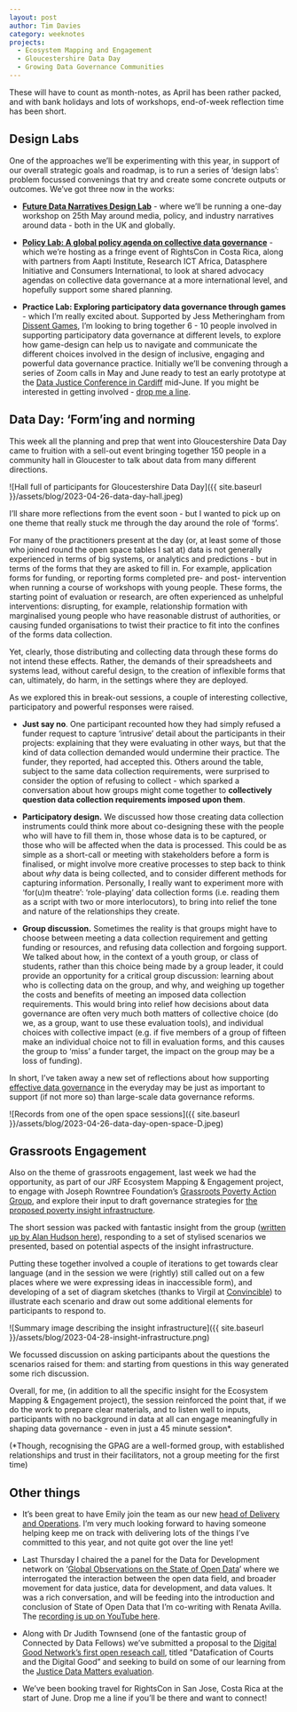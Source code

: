 ```yaml
---
layout: post
author: Tim Davies
category: weeknotes
projects:
  - Ecosystem Mapping and Engagement
  - Gloucestershire Data Day
  - Growing Data Governance Communities
---
```


These will have to count as month-notes, as April has been rather packed, and with bank holidays and lots of workshops, end-of-week reflection time has been short. 

## Design Labs

One of the approaches we’ll be experimenting with this year, in support of our overall strategic goals and roadmap, is to run a series of ‘design labs’: problem focussed convenings that try and create some concrete outputs or outcomes. We’ve got three now in the works:

* **[Future Data Narratives Design Lab](http://connectedbydata.org/events/2023-05-25-narrative-design-lab)** - where we’ll be running a one-day workshop on 25th May around media, policy, and industry narratives around data - both in the UK and globally. 

* **[Policy Lab: A global policy agenda on collective data governance](https://docs.google.com/document/d/1O7kub-QzB7Trid9t39pOoLOAp9qQfeVNHDavhMyJADs/edit#heading=h.jgmduqp1336)** - which we’re hosting as a fringe event of RightsCon in Costa Rica, along with partners from Aapti Institute, Research ICT Africa, Datasphere Initiative and Consumers International, to look at shared advocacy agendas on collective data governance at a more international level, and hopefully support some shared planning. 

* **Practice Lab: Exploring participatory data governance through games** - which I’m really excited about. Supported by Jess Metheringham from [Dissent Games](https://dissentgames.com/), I’m looking to bring together 6 - 10 people involved in supporting participatory data governance at different levels, to explore how game-design can help us to navigate and communicate the different choices involved in the design of inclusive, engaging and powerful data governance practice. Initially we’ll be convening through a series of Zoom calls in May and June ready to test an early prototype at the [Data Justice Conference in Cardiff](https://datajusticelab.org/data-justice-conference/) mid-June. If you might be interested in getting involved - [drop me a line](mailto:tim@connectedbydata.org).


## Data Day: ‘Form’ing and norming

This week all the planning and prep that went into Gloucestershire Data Day came to fruition with a sell-out event bringing together 150 people in a community hall in Gloucester to talk about data from many different directions. 

![Hall full of participants for Gloucestershire Data Day]({{ site.baseurl }}/assets/blog/2023-04-26-data-day-hall.jpeg)

I’ll share more reflections from the event soon - but I wanted to pick up on one theme that really stuck me through the day around the role of ‘forms’. 

For many of the practitioners present at the day (or, at least some of those who joined round the open space tables I sat at) data is not generally experienced in terms of big systems, or analytics and predictions - but in terms of the forms that they are asked to fill in. For example, application forms for funding, or reporting forms completed pre- and post- intervention when running a course of workshops with young people. These forms, the starting point of evaluation or research, are often experienced as unhelpful interventions: disrupting, for example, relationship formation with marginalised young people who have reasonable distrust of authorities, or causing funded organisations to twist their practice to fit into the confines of the forms data collection. 

Yet, clearly, those distributing and collecting data through these forms do not intend these effects. Rather, the demands of their spreadsheets and systems lead, without careful design, to the creation of inflexible forms that can, ultimately, do harm, in the settings where they are deployed. 

As we explored this in break-out sessions, a couple of interesting collective, participatory and powerful responses were raised.

* **Just say no**. One participant recounted how they had simply refused a funder request to capture ‘intrusive’ detail about the participants in their projects: explaining that they were evaluating in other ways, but that the kind of data collection demanded would undermine their practice. The funder, they reported, had accepted this. Others around the table, subject to the same data collection requirements, were surprised to consider the option of refusing to collect - which sparked a conversation about how groups might come together to **collectively question data collection requirements imposed upon them**.

* **Participatory design.** We discussed how those creating data collection instruments could think more about co-designing these with the people who will have to fill them in, those whose data is to be captured, or those who will be affected when the data is processed. This could be as simple as a short-call or meeting with stakeholders before a form is finalised, or might involve more creative processes to step back to think about _why_ data is being collected, and to consider different methods for capturing information. Personally, I really want to experiment more with ‘for(u)m theatre’: ‘role-playing’ data collection forms (i.e. reading them as a script with two or more interlocutors), to bring into relief the tone and nature of the relationships they create. 

* **Group discussion.** Sometimes the reality is that groups might have to choose between meeting a data collection requirement and getting funding or resources, and refusing data collection and forgoing support. We talked about how, in the context of a youth group, or class of students, rather than this choice being made by a group leader, it could provide an opportunity for a critical group discussion: learning about who is collecting data on the group, and why, and weighing up together the costs and benefits of meeting an imposed data collection requirements. This would bring into relief how decisions about data governance are often very much both matters of collective choice (do we, as a group, want to use these evaluation tools), and individual choices with collective impact (e.g. if five members of a group of fifteen make an individual choice not to fill in evaluation forms, and this causes the group to ‘miss’ a funder target, the impact on the group may be a loss of funding). 

In short, I’ve taken away a new set of reflections about how supporting [effective data governance](https://connectedbydata.org/blog/2022/09/21/effective-data-governance) in the everyday may be just as important to support (if not more so) than large-scale data governance reforms. 

![Records from one of the open space sessions]({{ site.baseurl }}/assets/blog/2023-04-26-data-day-open-space-D.jpeg)


## Grassroots Engagement

Also on the theme of grassroots engagement, last week we had the opportunity, as part of our JRF Ecosystem Mapping & Engagement project, to engage with Joseph Rowntree Foundation’s [Grassroots Poverty Action Group](https://medium.com/inside-jrf/blending-expertise-to-create-a-better-understanding-of-uk-poverty-a64186c49ba3), and explore their input to draft governance strategies for [the proposed poverty insight infrastructure](https://connectedbydata.org/projects/2022-jrf-ecosystem). 

The short session was packed with fantastic insight from the group ([written up by Alan Hudson here](http://connectedbydata.org/events/2023-04-20-jrf-gpag)), responding to a set of stylised scenarios we presented, based on potential aspects of the insight infrastructure. 

Putting these together involved a couple of iterations to get towards clear language (and in the session we were (rightly) still called out on a few places where we were expressing ideas in inaccessible form), and developing of a set of diagram sketches (thanks to Virgil at [Convincible](https://www.convincible.media/)) to illustrate each scenario and draw out some additional elements for participants to respond to. 

![Summary image describing the insight infrastructure]({{ site.baseurl }}/assets/blog/2023-04-28-insight-infrastructure.png)

We focussed discussion on asking participants about the questions the scenarios raised for them: and starting from questions in this way generated some rich discussion. 

Overall, for me, (in addition to all the specific insight for the Ecosystem Mapping & Engagement project), the session reinforced the point that, if we do the work to prepare clear materials, and to listen well to inputs, participants with no background in data at all can engage meaningfully in shaping data governance - even in just a 45 minute session*.

(*Though, recognising the GPAG are a well-formed group, with established relationships and trust in their facilitators, not a group meeting for the first time)  


## Other things

* It’s been great to have Emily join the team as our new [head of Delivery and Operations](http://connectedbydata.org/weeknotes/2023/04/28/emily-weeknotes). I’m very much looking forward to having someone helping keep me on track with delivering lots of the things I’ve committed to this year, and not quite got over the line yet!  

* Last Thursday I chaired the a panel for the Data for Development network on ‘[Global Observations on the State of Open Data](https://www.youtube.com/watch?v=UOu7-YxNK70)’ where we interrogated the interaction between the open data field, and broader movement for data justice, data for development, and data values. It was a rich conversation, and will be feeding into the introduction and conclusion of State of Open Data that I’m co-writing with Renata Avilla. The [recording is up on YouTube here](https://www.youtube.com/watch?v=UOu7-YxNK70).

* Along with Dr Judith Townsend (one of the fantastic group of Connected by Data Fellows) we’ve submitted a proposal to the [Digital Good Network’s first open reseach call](https://digitalgood.net/opportunties-research-fund.html), titled "Datafication of Courts and the Digital Good” and seeking to build on some of our learning from the [Justice Data Matters evaluation](http://connectedbydata.org/projects/2022-justice-data-matters-evaluation).

* We’ve been booking travel for RightsCon in San Jose, Costa Rica at the start of June. Drop me a line if you’ll be there and want to connect! 